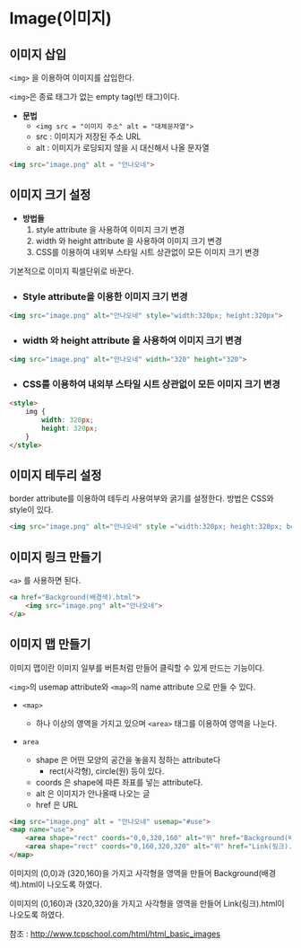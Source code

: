 # Image(이미지)

## 이미지 삽입

`<img>` 을 이용하여 이미지를 삽입한다.

`<img>`은 종료 태그가 없는 empty tag(빈 태그)이다.

+ **문법**
    + `<img src = "이미지 주소" alt = "대체문자열">`
    + src : 이미지가 저장된 주소 URL
    + alt : 이미지가 로딩되지 않을 시 대신해서 나올 문자열  


```html
<img src="image.png" alt = "안나오네">
```


## 이미지 크기 설정

+ **방법들**
    1. style attribute 을 사용하여 이미지 크기 변경
    2. width 와 height attribute 을 사용하여 이미지 크기 변경
    3. CSS를 이용하여 내외부 스타일 시트 상관없이 모든 이미지 크기 변경

기본적으로 이미지 픽셀단위로 바꾼다.

+ ### Style attribute을 이용한 이미지 크기 변경

```html
<img src="image.png" alt="안나오네" style="width:320px; height:320px">
```

+ ### width 와 height attribute 을 사용하여 이미지 크기 변경

```html
<img src="image.png" alt="안나오네" width="320" height="320">
```

+ ### CSS를 이용하여 내외부 스타일 시트 상관없이 모든 이미지 크기 변경

```html
<style>
    img {
        width: 320px;
        height: 320px;
    }
</style>
```

## 이미지 테두리 설정

border attribute를 이용하여 테두리 사용여부와 굵기를 설정한다.
방법은 CSS와 style이 있다.

```html
<img src="image.png" alt="안나오네" style ="width:320px; height:320px; border: 3px solid black">
```

## 이미지 링크 만들기

`<a>` 를 사용하면 된다.

```html
<a href="Background(배경색).html">
    <img src="image.png" alt="안나오네">
</a>
```

## 이미지 맵 만들기

이미지 맵이란 이미지 일부를 버튼처럼 만들어 클릭할 수 있게 만드는 기능이다.

`<img>`의 usemap attribute와 `<map>`의 name attribute 으로 만들 수 있다.

+ `<map>`
    + 하나 이상의 영역을 가지고 있으며 `<area>` 태그를 이용하여 영역을 나눈다.


+ `area`
    + shape 은 어떤 모양의 공간을 놓을지 정하는 attribute다
        + rect(사각형), circle(원) 등이 있다.
    + coords 은 shape에 따른 좌표를 넣는 attribute다.
    + alt 은 이미지가 안나올때 나오는 글
    + href 은 URL

```html
<img src="image.png" alt = "안나오네" usemap="#use">
<map name="use">
    <area shape="rect" coords="0,0,320,160" alt="위" href="Background(배경색).html">
    <area shape="rect" coords="0,160,320,320" alt="위" href="Link(링크).html">
</map>
```

이미지의 (0,0)과 (320,160)을 가지고 사각형을 영역을 만들어 Background(배경색).html이 나오도록 하였다.

이미지의 (0,160)과 (320,320)을 가지고 사각형을 영역을 만들어 Link(링크).html이 나오도록 하였다.



참조 : http://www.tcpschool.com/html/html_basic_images